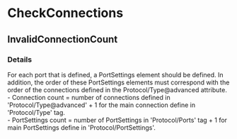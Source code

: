 ﻿---  
uid: Validator_1_23_5  
---

# CheckConnections

## InvalidConnectionCount

### Details

For each port that is defined, a PortSettings element should be defined. In addition, the order of these PortSettings elements must correspond with the order of the con­nections defined in the Protocol\/Type@advanced attribute.  
\- Connection count \= number of connections defined in 'Protocol\/Type@advanced' + 1 for the main connection define in 'Protocol\/Type' tag.  
\- PortSettings count \= number of PortSettings in 'Protocol\/Ports' tag + 1 for main PortSettings define in 'Protocol\/PortSettings'.
